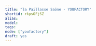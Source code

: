 ```yaml
---
title: "la Paillasse Saône - YOUFACTORY"
shortid: rkpsOFjSZ
alias:
model:
tags:
node: ["youfactory"]
draft: yes
---
```


